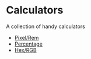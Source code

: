 # Calculators

A collection of handy calculators

- [Pixel/Rem](https://philbaker.dev/calculators/#/)
- [Percentage](https://philbaker.dev/calculators/#/percentage)
- [Hex/RGB](https://philbaker.dev/calculators/#/color)

